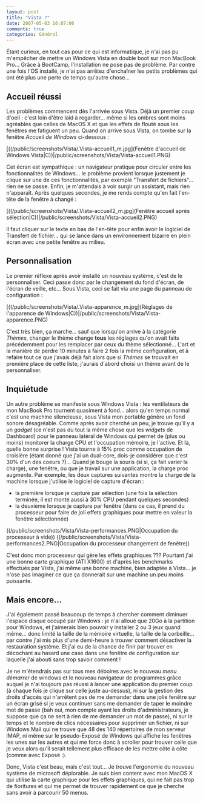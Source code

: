 ```yaml
---
layout: post
title: "Vista ?"
date: 2007-05-03 16:07:00
comments: true
categories: Général
---
```

Étant curieux, en tout cas pour ce qui est informatique, je n'ai pas pu m'empêcher de mettre un Windows Vista en double boot sur mon MacBook Pro... Grâce à BootCamp, l'installation ne pose pas de problème. Par contre une fois l'OS installé, je n'ai pas arrêtez d'enchaîner les petits problèmes qui ont été plus une perte de temps qu'autre chose...

<!-- more -->

Accueil réussi
---------------

Les problèmes commencent dès l'arrivée sous Vista. Déjà un premier coup d'oeil : c'est loin d'être laid à regarder... même si les ombres sont moins agréables que celles de MacOS X et que les effets de flouté sous les fenêtres me fatiguent un peu. Quand on arrive sous Vista, on tombe sur la fenêtre _Accueil de Windows_ ci-dessous :

[((/public/screenshots/Vista/.Vista-accueil1_m.jpg](Fenêtre d'accueil de Windows Vista|C))|/public/screenshots/Vista/Vista-accueil1.PNG)

Cet écran est sympathique : un navigateur pratique pour circuler entre les fonctionnalités de Windows... le problème provient lorsque justement je clique sur une de ces fonctionnalités, par exemple "Transfert de fichiers"... rien ne se passe. Enfin, je m'attendais à voir surgir un assistant, mais rien n'apparaît. Après quelques secondes, je me rends compte qu'en fait l'en-tête de la fenêtre à changé :

[((/public/screenshots/Vista/.Vista-accueil2_m.jpg](Fenêtre accueil après sélection|C))|/public/screenshots/Vista/Vista-accueil2.PNG)

Il faut cliquer sur le texte en bas de l'en-tête pour enfin avoir le logiciel de Transfert de fichier... qui se lance dans un environnement bizarre en plein écran avec une petite fenêtre au milieu.


Personnalisation
----------------

Le premier réflexe après avoir installé un nouveau système, c'est de le personnaliser. Ceci passe donc par le changement du fond d'écran, de l'écran de veille, etc... Sous Vista, ceci se fait via une page du panneau de configuration :

[((/public/screenshots/Vista/.Vista-apparence_m.jpg](Réglages de l'apparence de Windows|C))|/public/screenshots/Vista/Vista-apparence.PNG)

C'est très bien, ça marche... sauf que lorsqu'on arrive à la catégorie _Thèmes_, changer le thème change __tous__ les réglages qu'on avait faits précédemment pour les remplacer par ceux du thème sélectionné... L'art et la manière de perdre 10 minutes à faire 2 fois la même configuration, et à refaire tout ce que j'avais déjà fait alors que si _Thèmes_ se trouvait en première place de cette liste, j'aurais d'abord choisi un thème avant de le personnaliser.


Inquiétude
-----------

Un autre problème se manifeste sous Windows Vista : les ventilateurs de mon MacBook Pro tournent quasiment à fond... alors qu'en temps normal c'est une machine silencieuse, sous Vista mon portable génère un fond sonore désagréable. Comme après avoir cherché un peu, je trouve qu'il y a un _gadget_ (ce n'est pas du tout la même chose que les _widgets_ de Dashboard) pour le panneau latéral de Windows qui permet de (plus ou moins) monitorer la charge CPU et l'occupation mémoire, je l'active. Et là, quelle bonne surprise ! Vista tourne à 15% proc comme occupation de croisière (étant donné que j'ai un dual-core, dois-je considérer que c'est 30% d'un des coeurs ?)... Quand je bouge la souris (si si, ça fait varier la charge), une fenêtre, ou que je travail sur une application, la charge proc augmente. Par exemple, les deux captures suivantes montre la charge de la machine lorsque j'utilise le logiciel de capture d'écran :

*   la première lorsque je capture par sélection (une fois la sélection terminée, il est monté aussi à 30% CPU pendant quelques secondes)
*   la deuxième lorsque je capture par fenêtre (dans ce cas, il prend du processeur pour faire de joli effets graphiques pour mettre en valeur la fenêtre sélectionnée)

((/public/screenshots/Vista/Vista-performances.PNG|Occupation du processeur à vide)) ((/public/screenshots/Vista/Vista-performances2.PNG|Occupation du processeur changement de fenêtre))

C'est donc mon processeur qui gère les effets graphiques ??? Pourtant j'ai une bonne carte graphique (ATI X1600) et d'après les benchmarks effectués par Vista, j'ai même une bonne machine, bien adaptée à Vista... je n'ose pas imaginer ce que ça donnerait sur une machine un peu moins puissante.


Mais encore...
--------------

J'ai également passé beaucoup de temps à chercher comment diminuer l'espace disque occupé par Windows : je n'ai alloué que 20Go à la partition pour Windows, et j'aimerais bien pouvoir y installer 2 ou 3 jeux quand même... donc limité la taille de la mémoire virtuelle, la taille de la corbeille... par contre j'ai mis plus d'une demi-heure à trouver comment désactiver la restauration système. Et j'ai eu de la chance de finir par trouver en décochant au hasard une case dans une fenêtre de configuration sur laquelle j'ai abouti sans trop savoir comment !

Je ne m'étendrais pas sur tous mes déboires avec le nouveau _menu démarrer_ de windows et le nouveau navigateur de programmes grâce auquel je n'ai toujours pas réussi à lancer une application du premier coup (à chaque fois je clique sur celle juste au-dessus), ni sur la gestion des droits d'accès qui n'arrêtent pas de me demander dans une jolie fenêtre sur un écran grisé si je veux continuer sans me demander de taper le moindre mot de passe (bah oui, mon compte ayant les droits d'administrateurs, je suppose que ça ne sert à rien de me demander un mot de passe), ni sur le temps et le nombre de clics nécessaires pour supprimer un fichier, ni sur Windows Mail qui ne trouve que 48 des 140 répertoires de mon serveur IMAP, ni même sur le pseudo-Exposé de Windows qui affiche les fenêtres les unes sur les autres et qui me force donc à scroller pour trouver celle que je veux alors qu'il serait tellement plus efficace de les mettre côte à côte (comme avec Exposé :).

Donc, Vista c'est beau, mais c'est tout... Je trouve l'ergonomie du nouveau système de microsoft déplorable. Je suis bien content avec mon MacOS X qui utilise la carte graphique pour les effets graphiques, qui ne fait pas trop de fioritures et qui me permet de trouver rapidement ce que je cherche sans avoir à parcourir 50 menus.
